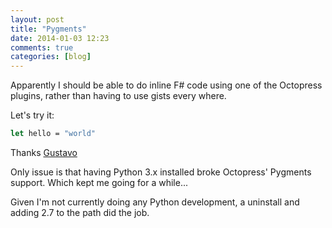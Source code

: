 ```yaml
---
layout: post
title: "Pygments"
date: 2014-01-03 12:23
comments: true
categories: [blog]
---
```

Apparently I should be able to do inline F# code using one of the Octopress plugins, rather than having to use gists every where.

Let's try it:

``` fsharp
let hello = "world"
```

Thanks [Gustavo](https://twitter.com/ovatsus/status/411496863591067648)

Only issue is that having Python 3.x installed broke Octopress' Pygments support. Which kept me going for a while...

Given I'm not currently doing any Python development, a uninstall and adding 2.7 to the path did the job.
